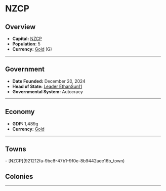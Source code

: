 <!--UNDEDITED FILE, remove this entire line if this file has been edited!-->
# <!--NAME-->NZCP<!--NAME-->

## Overview

- **Capital:** <!--CAPITAL_LINK-->[NZCP](921212fa-9bc8-47b1-9f0e-8b9442aee16b_town)<!--CAPITAL_LINK-->
- **Population:** <!--POPULATION-->5<!--POPULATION-->
- **Currency:** <!--CURRENCY_LINK-->[Gold](Gold_currency)<!--CURRENCY_LINK--> (<!--CURRENCY_ABV-->G<!--CURRENCY_ABV-->)

---

## Government

- **Date Founded:** <!--FOUNDED-->December 20, 2024<!--FOUNDED-->
- **Head of State:** <!--LEADER_TITLE_LINK-->[Leader EthanSun11](EthanSun11_user)<!--LEADER_TITLE_LINK-->
- **Governmental System:** <!--GOVERNMENT-->Autocracy<!--GOVERNMENT-->

---

## Economy

- **GDP:** <!--GDP-->1,489g<!--GDP-->
- **Currency:** <!--CURRENCY_LINK-->[Gold](Gold_currency)<!--CURRENCY_LINK-->

---

## Towns

<!--TOWNS-->- [NZCP](921212fa-9bc8-47b1-9f0e-8b9442aee16b_town)<!--TOWNS-->

## Colonies

<!--COLONIES--><!--COLONIES-->

---